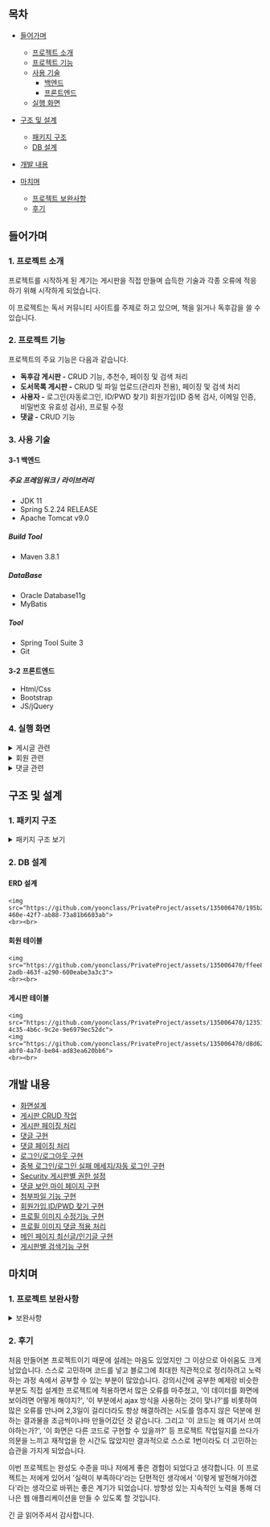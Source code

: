 ## 목차
- [들어가며](#들어가며)
  - [프로젝트 소개](#1-프로젝트-소개)    
  - [프로젝트 기능](#2-프로젝트-기능)    
  - [사용 기술](#3-사용-기술)   
     - [백엔드](#3-1-백엔드)
     - [프론트엔드](#3-2-프론트엔드)
  - [실행 화면](#4-실행-화면)   


- [구조 및 설계](#구조-및-설계)
  - [패키지 구조](#1-패키지-구조)
  - [DB 설계](#2-db-설계)

- [개발 내용](#개발-내용)

- [마치며](#마치며)
  - [프로젝트 보완사항](#1-프로젝트-보완사항)
  - [후기](#2-후기)

## 들어가며
### 1. 프로젝트 소개
프로젝트를 시작하게 된 계기는 게시판을 직접 만들며 습득한 기술과 각종 오류에 적응하기 위해 시작하게 되었습니다.

이 프로젝트는 독서 커뮤니티 사이트를 주제로 하고 있으며, 책을 읽거나 독후감을 쓸 수 있습니다.

### 2. 프로젝트 기능

프로젝트의 주요 기능은 다음과 같습니다.
- **독후감 게시판 -** CRUD 기능, 추천수, 페이징 및 검색 처리
- **도서목록 게시판 -** CRUD 및 파일 업로드(관리자 전용), 페이징 및 검색 처리
- **사용자 -** 로그인(자동로그인, ID/PWD 찾기) 회원가입(ID 중복 검사, 이메일 인증, 비밀번호 유효성 검사), 프로필 수정
- **댓글 -** CRUD 기능

### 3. 사용 기술

#### 3-1 백엔드

##### 주요 프레임워크 / 라이브러리
- JDK 11
- Spring 5.2.24 RELEASE
- Apache Tomcat v9.0

##### Build Tool
- Maven 3.8.1

##### DataBase
- Oracle Database11g
- MyBatis

##### Tool
- Spring Tool Suite 3
- Git

#### 3-2 프론트엔드
- Html/Css
- Bootstrap
- JS/jQuery

### 4. 실행 화면
<details>
  <summary>게시글 관련</summary>
  <div markdown="1">
  <br>
  <b>1. 게시글 전체 목록</b><br><br>
    <img src="https://github.com/yoonclass/PrivateProject/assets/135006470/a4a6ae49-513f-421a-9c69-7c8996ba8047.png">
    전체 목록을 페이징 처리하여 조회할 수 있다.<br><br>
  
  <b>2. 게시글 조회</b><br><br>
    <img src="https://github.com/yoonclass/PrivateProject/assets/135006470/03a96b29-6514-4d59-a364-762505a9d3c1.png">
    로그인과 상관없이 누구나 글은 조회할 수 있다.<br><br>
  
  <b>3. 게시글 등록</b><br>  
    <img src="https://github.com/yoonclass/PrivateProject/assets/135006470/2830a193-c86c-4d4e-bd74-92c51143d967.png">
    로그인 한 사용자만 새로운 글을 작성할 수 있고, 작성 후 목록 화면으로 redirect한다.<br><br>

  <b>4. 게시글 수정</b><br>  
    <img src="https://github.com/yoonclass/PrivateProject/assets/135006470/c9c7c7af-3bc2-468e-acac-47c251ede52e.png">
    <br>본인이 작성한 글만 수정할 수 있으며 관리자 admin은 삭제만 가능하다.
    <br><br>    
    
  <b>6. 게시글 검색 및 페이징</b><br>  
    <img src="https://github.com/yoonclass/PrivateProject/assets/135006470/b3b633d6-544a-4010-a3db-881fe92df8dc.png">
    <br>검색조건을 설정할 수 있다.<br><br>
    <img src="https://github.com/yoonclass/PrivateProject/assets/135006470/a62bfcb1-f8d9-4cb3-8096-03b8e5fe565b.png">
    검색 키워드에 포함된 글을 모두 보여준다.<br>
    페이지 이동, 게시물 조회할 때 검색조건 값이 유지된다.
    <br><br>
  
  <b>7. 게시글 추천</b><br>  
    게시글 추천 기능은 독후감 게시판에 있습니다.<br><br>
    <img src="https://github.com/yoonclass/PrivateProject/assets/135006470/b114d9eb-34bf-466f-b8ba-68bb37d5b74b.png">
    <img src="https://github.com/yoonclass/PrivateProject/assets/135006470/9a1f9652-b388-4525-a198-8b6630348ce2.png">
    게시글 조회화면에서 추천을 할 수 있고 추천된 상태에서 추천취소를 할 수 있다.<br><br><br>
    <img src="https://github.com/yoonclass/PrivateProject/assets/135006470/48889e8f-198d-45e6-94ac-3282bdd49217.png">
    <br><br>
  
  <b>8. 파일 업로드</b><br>  
    파일 업로드 기능은 도서목록 게시판에 있으며 관리자만 작업 가능하다.
    <img src="https://github.com/yoonclass/PrivateProject/assets/135006470/46b90aa8-cf13-4e10-9513-5e3fa7d72788.png">
    <br>도서 등록 화면에서 파일 추가 및 삭제가 가능하다.(관리자 가능)<br>
    <img src="https://github.com/yoonclass/PrivateProject/assets/135006470/46a718ec-511c-4e3e-b871-edc2b790c759.png">
    <br>도서 수정 화면에서 기존 파일 및 새 파일에 대한 추가, 삭제가 가능하다.<br>
    <img src="https://github.com/yoonclass/PrivateProject/assets/135006470/daa77c7e-26ed-4fbe-8035-0d8d9c203944.png">
    <br>도서 조회 화면에서 파일을 다운로드 할 수 있다.(관리자, 회원 가능)
    <br><br>
  </div>
 </details>

<details>
  <summary>회원 관련</summary>   
  <div markdown="1">
  
  <br><b>1. 회원가입</b><br>  
    <img src="https://github.com/yoonclass/PrivateProject/assets/135006470/2634e2ed-6c98-4a3d-a2f1-de95ce306412">
    <br>이용약관, 개인정보 수집에 동의할 경우 회원가입을 진행할 수 있다.<br><br>
    <img src="https://github.com/yoonclass/PrivateProject/assets/135006470/d87e8d59-4c63-4aa4-90d8-dc9dc4480e3c.png">
    <br>ID 중복 확인, 이메일 인증, 비밀번호 유효성 검사를 진행하며 완료 시 회원 정보를 저장하고<br>
    메인 화면으로 리디렉트합니다.
    <br>
    
  <b>2. 로그인</b><br>  
    <img src="https://github.com/yoonclass/PrivateProject/assets/135006470/04b5c153-6e47-44ac-b8a8-c2c2269ebae1.png">
    <br>자동 로그인 클릭 시 7일 동안 로그인이 유지됩니다.<br><br>
    <img src="https://github.com/yoonclass/PrivateProject/assets/135006470/2552977e-a3fc-4cff-83b1-7d0797efdad6.png">
    <br>로그인 실패 시 빨간 글씨로 안내 문구가 출력됩니다.<br>
    로그인 실패 여부와 상관없이 아이디 찾기 및 비밀번호 재발급 화면으로 이동할 수 있습니다.<br><br>
    <img src="https://github.com/yoonclass/PrivateProject/assets/135006470/c054435c-8843-48e1-a5aa-7e3b20d361fb.png">
    로그인에 성공하면 로그인 직전에 봤던 페이지로 이동하며 회원가입일 경우 접근이 거부됩니다.
    <br><br>
    
  <b>3. ID/PWD 찾기</b><br>
    <img src="https://github.com/yoonclass/PrivateProject/assets/135006470/342792c8-9302-40be-bcdc-d7b1a532f268.png">
    회원가입 시 입력한 이메일로 아이디 및 임시 비밀번호 발급이 가능합니다.
    <br>

  <b>4. 프로필 수정</b><br><br>
    <img src="https://github.com/yoonclass/PrivateProject/assets/135006470/a464b05a-b8f0-47d2-be2c-571c1b3cced7">
    <br>이미지 버튼을 눌러 프로필 이미지를 설정할 수 있고 현재 비밀번호 일치 여부를 확인하여<br>
    새 비밀번호 변경이 가능합니다.
    <br><br>
  </div>
</details>

<details>
  <summary>댓글 관련</summary>   
  <div markdown="1">
  <b>1. 댓글 작성</b><br><br>   
  <br>미로그인 사용자 화면<br>   
  <img src="https://github.com/yoonclass/PrivateProject/assets/135006470/d836e13d-6df6-4e73-b209-0b8a060c44b9">
  <br>댓글은 로그인한 사용자만 달 수 있다.<br><br>

  <b>2. 댓글 수정/삭제</b><br><br>
  <img src="https://github.com/yoonclass/PrivateProject/assets/135006470/0286406a-1d86-4537-b51a-b61ebf145e96">
  <br>사용자는 자신이 작성한 댓글만 수정/삭제할 수 있다.<br><br>
  <img src="https://github.com/yoonclass/PrivateProject/assets/135006470/397f6528-5253-4484-a162-49d9307badee">
  <br>관리자는 다른 사용자의 댓글 삭제가 가능하지만 수정은 할 수 없다.<br><br>
  </div>
</details>

## 구조 및 설계   
   
### 1. 패키지 구조
   
<details>
  <summary>패키지 구조 보기</summary>  
  <br>
  <div markdown="1">
    <img src="https://github.com/yoonclass/PrivateProject/assets/135006470/3193c30d-ce42-4a68-9d0b-f43902a585e3" alt="Image 1"><br>
    <img src="https://github.com/yoonclass/PrivateProject/assets/135006470/d13c32f6-979c-4104-a3d6-1ab86352b56b" alt="Image 2"><br>
    <img src="https://github.com/yoonclass/PrivateProject/assets/135006470/bd0e4e77-8265-4922-afb2-ea330fa4a06e" alt="Image 3"><br>
    <img src="https://github.com/yoonclass/PrivateProject/assets/135006470/d9314876-49bc-41d4-9bb4-d98baacaa1f2" alt="Image 4"><br>
    <img src="https://github.com/yoonclass/PrivateProject/assets/135006470/d7c53d1f-e9e0-4cf0-bc2e-88afe5d7e68b" alt="Image 5"><br>
  </div>
</details>

  ### 2. DB 설계
  #### ERD 설계
    <img src="https://github.com/yoonclass/PrivateProject/assets/135006470/195b23f8-460e-42f7-ab88-73a81b6603ab">
    <br><br>
  
  #### 회원 테이블
    <img src="https://github.com/yoonclass/PrivateProject/assets/135006470/ffee8c01-2adb-463f-a290-600eabe3a3c3">
    <br><br>
  
  #### 게시판 테이블
    <img src="https://github.com/yoonclass/PrivateProject/assets/135006470/12351eaf-4c35-4b6c-9c2e-9e6979ec52dc">
    <img src="https://github.com/yoonclass/PrivateProject/assets/135006470/d8d62062-abf0-4a7d-be04-ad83ea620bb6">
    <br><br>

  ## 개발 내용
  - <a href="https://yoon-class.tistory.com/107">화면설계</a>
  - <a href="https://yoon-class.tistory.com/123">게시판 CRUD 작업</a>
  - <a href="https://yoon-class.tistory.com/135">게시판 페이징 처리</a>
  - <a href="https://yoon-class.tistory.com/138">댓글 구현</a>
  - <a href="https://yoon-class.tistory.com/139">댓글 페이징 처리</a>
  - <a href="https://yoon-class.tistory.com/147">로그인/로그아웃 구현</a>
  - <a href="https://yoon-class.tistory.com/153">중복 로그인/로그인 실패 메세지/자동 로그인 구현</a>
  - <a href="https://yoon-class.tistory.com/157">Security 게시판별 권한 설정</a>
  - <a href="https://yoon-class.tistory.com/161">댓글 보안,마이 페이지 구현</a>
  - <a href="https://yoon-class.tistory.com/168">첨부파일 기능 구현</a>
  - <a href="https://yoon-class.tistory.com/172">회원가입,ID/PWD 찾기 구현</a>
  - <a href="https://yoon-class.tistory.com/181">프로필 이미지 수정기능 구현</a>
  - <a href="https://yoon-class.tistory.com/182">프로필 이미지 댓글 적용 처리</a>
  - <a href="https://yoon-class.tistory.com/184">메인 페이지 최신글/인기글 구현</a>
  - <a href="https://yoon-class.tistory.com/187">게시판별 검색기능 구현</a>

  ## 마치며   
  ### 1. 프로젝트 보완사항   

  <details>
  <summary>보완사항</summary>
    - 헤더에서 카테고리별 검색 기능 추가
    - 방명록 게시판 추가
    - 게시물 조회화면 날짜 표현형식 수정
  </details>    
   
  ### 2. 후기   

  처음 만들어본 프로젝트이기 때문에 설레는 마음도 있었지만 그 이상으로 아쉬움도 크게 남았습니다.
  스스로 고민하며 코드를 넣고 블로그에 최대한 직관적으로 정리하려고 노력하는 과정 속에서 공부할 수 있는 부분이 많았습니다.
  강의시간에 공부한 예제랑 비슷한 부분도 직접 설계한 프로젝트에 적용하면서 많은 오류를 마주쳤고,
  '이 데이터를 화면에 보이려면 어떻게 해야지?', '이 부분에서 ajax 방식을 사용하는 것이 맞나?'를
  비롯하여 많은 오류를 만나며 2,3일이 걸리더라도 항상 해결하려는 시도를 멈추지 않은 덕분에 원하는 결과물을 조금씩이나마 만들어갔던 것 같습니다.
  그리고 '이 코드는 왜 여기서 쓰여야하는가?', '이 화면은 다른 코드로 구현할 수 있을까?' 등
  프로젝트 작업일지를 쓰다가 의문을 느끼고 재작업을 한 시간도 많았지만 결과적으로 스스로 1번이라도 더 고민하는 습관을 가지게 되었습니다.

  이번 프로젝트는 완성도 수준을 떠나 저에게 좋은 경험이 되었다고 생각합니다.
  이 프로젝트는 저에게 있어서 '실력이 부족하다'라는 단편적인 생각에서 '이렇게 발전해가야겠다'라는 생각으로 바뀌는 좋은 계기가 되었습니다.
  방향성 있는 지속적인 노력을 통해 더 나은 웹 애플리케이션을 만들 수 있도록 할 것입니다.

  긴 글 읽어주셔서 감사합니다.

